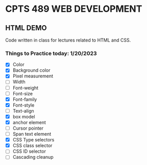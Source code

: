 # CPTS 489  WEB DEVELOPMENT
## HTML DEMO
Code written in class for lectures related to HTML and CSS.

### Things to Practice today: 1/20/2023
- [x] Color
- [x] Background color
- [x] Pixel measurement
- [ ] Width
- [ ] Font-weight
- [ ] Font-size
- [x] Font-family
- [x] Font-style
- [ ] Text-align
- [x] box model
- [x] anchor element
- [ ] Cursor pointer
- [ ] Span text element
- [x] CSS Type selectors
- [x] CSS class selector
- [ ] CSS ID selector
- [ ] Cascading cleanup
